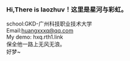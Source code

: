 ###    Hi,There is laozhuv！这里是星河与彩虹。
school:GKD-广州科技职业技术大学<br>
Email:huangxxxq@qq.com<br>
My demo: hxq.rth1.link<br>
  保全他一路上无风无浪。<br>
  好梦~
